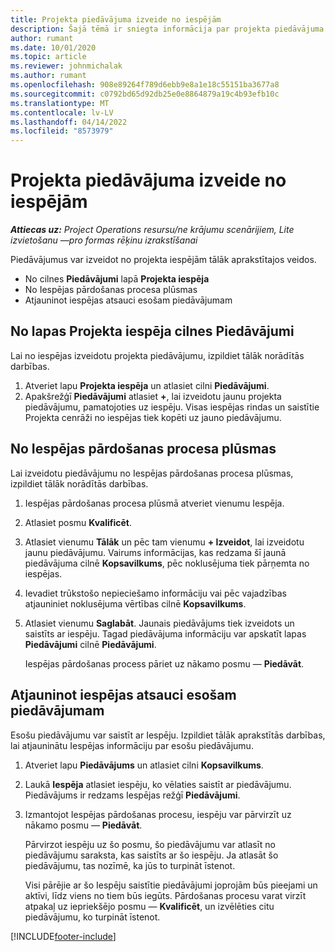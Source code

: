 ```yaml
---
title: Projekta piedāvājuma izveide no iespējām
description: Šajā tēmā ir sniegta informācija par projekta piedāvājuma izveidi no iespējas.
author: rumant
ms.date: 10/01/2020
ms.topic: article
ms.reviewer: johnmichalak
ms.author: rumant
ms.openlocfilehash: 908e89264f789d6ebb9e8a1e18c55151ba3677a8
ms.sourcegitcommit: c0792bd65d92db25e0e8864879a19c4b93efb10c
ms.translationtype: MT
ms.contentlocale: lv-LV
ms.lasthandoff: 04/14/2022
ms.locfileid: "8573979"
---
```

# <a name="create-project-quotes-from-opportunities"></a>Projekta piedāvājuma izveide no iespējām

_**Attiecas uz:** Project Operations resursu/ne krājumu scenārijiem, Lite izvietošanu —pro formas rēķinu izrakstīšanai_

Piedāvājumus var izveidot no projekta iespējām tālāk aprakstītajos veidos.

- No cilnes **Piedāvājumi** lapā **Projekta iespēja**
- No Iespējas pārdošanas procesa plūsmas
- Atjauninot iespējas atsauci esošam piedāvājumam

## <a name="from-the-quotes-tab-of-the-project-opportunity-page"></a>No lapas Projekta iespēja cilnes Piedāvājumi

Lai no iespējas izveidotu projekta piedāvājumu, izpildiet tālāk norādītās darbības.

1. Atveriet lapu **Projekta iespēja** un atlasiet cilni **Piedāvājumi**. 
2. Apakšrežģī **Piedāvājumi** atlasiet **+**, lai izveidotu jaunu projekta piedāvājumu, pamatojoties uz iespēju. Visas iespējas rindas un saistītie Projekta cenrāži no iespējas tiek kopēti uz jauno piedāvājumu.

## <a name="from-the-opportunity-sales-process-flow"></a>No Iespējas pārdošanas procesa plūsmas

Lai izveidotu piedāvājumu no Iespējas pārdošanas procesa plūsmas, izpildiet tālāk norādītās darbības.

1. Iespējas pārdošanas procesa plūsmā atveriet vienumu Iespēja.
2. Atlasiet posmu **Kvalificēt**. 
3. Atlasiet vienumu **Tālāk** un pēc tam vienumu **+ Izveidot**, lai izveidotu jaunu piedāvājumu. Vairums informācijas, kas redzama šī jaunā piedāvājuma cilnē **Kopsavilkums**, pēc noklusējuma tiek pārņemta no iespējas. 
4. Ievadiet trūkstošo nepieciešamo informāciju vai pēc vajadzības atjauniniet noklusējuma vērtības cilnē **Kopsavilkums**.
5. Atlasiet vienumu **Saglabāt**. Jaunais piedāvājums tiek izveidots un saistīts ar iespēju. Tagad piedāvājuma informāciju var apskatīt lapas **Piedāvājumi** cilnē **Piedāvājumi**. 

   Iespējas pārdošanas process pāriet uz nākamo posmu — **Piedāvāt**.


## <a name="by-updating-the-opportunity-reference-on-an-existing-quote"></a>Atjauninot iespējas atsauci esošam piedāvājumam

Esošu piedāvājumu var saistīt ar Iespēju. Izpildiet tālāk aprakstītās darbības, lai atjauninātu Iespējas informāciju par esošu piedāvājumu.

1. Atveriet lapu **Piedāvājums** un atlasiet cilni **Kopsavilkums**.
2. Laukā **Iespēja** atlasiet iespēju, ko vēlaties saistīt ar piedāvājumu. Piedāvājums ir redzams Iespējas režģī **Piedāvājumi**. 
3. Izmantojot Iespējas pārdošanas procesu, iespēju var pārvirzīt uz nākamo posmu — **Piedāvāt**. 

   Pārvirzot iespēju uz šo posmu, šo piedāvājumu var atlasīt no piedāvājumu saraksta, kas saistīts ar šo iespēju. Ja atlasāt šo piedāvājumu, tas nozīmē, ka jūs to turpināt īstenot.

   Visi pārējie ar šo Iespēju saistītie piedāvājumi joprojām būs pieejami un aktīvi, līdz viens no tiem būs iegūts. Pārdošanas procesu varat virzīt atpakaļ uz iepriekšējo posmu — **Kvalificēt**, un izvēlēties citu piedāvājumu, ko turpināt īstenot.


[!INCLUDE[footer-include](../includes/footer-banner.md)]